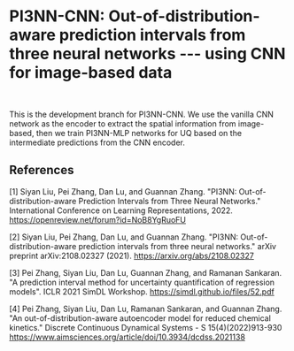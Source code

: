 # PI3NN-CNN: Out-of-distribution-aware prediction intervals from three neural networks --- using CNN for image-based data
<br/>

This is the development branch for PI3NN-CNN. We use the vanilla CNN network as the encoder to extract the spatial information from image-based, then we train PI3NN-MLP networks for UQ based on the intermediate predictions from the CNN encoder. 


## References

[1] Siyan Liu, Pei Zhang, Dan Lu, and Guannan Zhang. "PI3NN: Out-of-distribution-aware Prediction Intervals from Three Neural Networks." International Conference on Learning Representations, 2022. https://openreview.net/forum?id=NoB8YgRuoFU

[2] Siyan Liu, Pei Zhang, Dan Lu, and Guannan Zhang. "PI3NN: Out-of-distribution-aware prediction intervals from three neural networks." arXiv preprint arXiv:2108.02327 (2021). https://arxiv.org/abs/2108.02327

[3] Pei Zhang, Siyan Liu, Dan Lu, Guannan Zhang, and Ramanan Sankaran. "A prediction interval method for uncertainty quantification of regression models". ICLR 2021 SimDL Workshop. https://simdl.github.io/files/52.pdf

[4] Pei Zhang, Siyan Liu, Dan Lu, Ramanan Sankaran, and Guannan Zhang. "An out-of-distribution-aware autoencoder model for reduced chemical kinetics." Discrete Continuous Dynamical Systems - S 15(4)(2022)913-930 https://www.aimsciences.org/article/doi/10.3934/dcdss.2021138 
